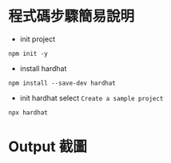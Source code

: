 # 程式碼步驟簡易說明
- init project 
```shell
npm init -y
```

- install hardhat
```shell
npm install --save-dev hardhat
```

- init hardhat select `Create a sample project`
```shell
npx hardhat
```

# Output 截圖
![]()